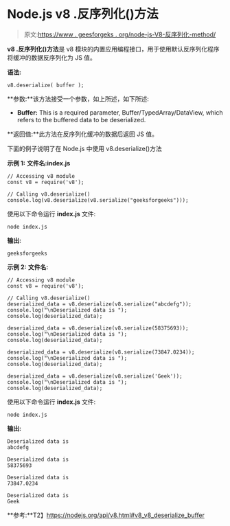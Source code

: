 # Node.js v8 .反序列化()方法

> 原文:[https://www . geesforgeks . org/node-js-V8-反序列化-method/](https://www.geeksforgeeks.org/node-js-v8-deserialize-method/)

**v8 .反序列化()方法**是 v8 模块的内置应用编程接口，用于使用默认反序列化程序将缓冲的数据反序列化为 JS 值。

**语法:**

```
v8.deserialize( buffer );
```

**参数:**该方法接受一个参数，如上所述，如下所述:

*   **Buffer:** This is a required parameter, Buffer/TypedArray/DataView, which refers to the buffered data to be deserialized.

**返回值:**此方法在反序列化缓冲的数据后返回 JS 值。

下面的例子说明了在 Node.js 中使用 v8.deserialize()方法

**示例 1:** **文件名:index.js**

```
// Accessing v8 module
const v8 = require('v8');

// Calling v8.deserialize() 
console.log(v8.deserialize(v8.serialize("geeksforgeeks")));
```

使用以下命令运行 **index.js** 文件:

```
node index.js
```

**输出:**

```
geeksforgeeks

```

**示例 2:** **文件名:**

```
// Accessing v8 module
const v8 = require('v8');

// Calling v8.deserialize() 
deserialized_data = v8.deserialize(v8.serialize("abcdefg"));
console.log("\nDeserialized data is ");
console.log(deserialized_data);

deserialized_data = v8.deserialize(v8.serialize(58375693));
console.log("\nDeserialized data is ");
console.log(deserialized_data);

deserialized_data = v8.deserialize(v8.serialize(73847.0234));
console.log("\nDeserialized data is ");
console.log(deserialized_data);

deserialized_data = v8.deserialize(v8.serialize('Geek'));
console.log("\nDeserialized data is ");
console.log(deserialized_data);
```

使用以下命令运行 **index.js** 文件:

```
node index.js
```

**输出:**

```
Deserialized data is
abcdefg

Deserialized data is
58375693

Deserialized data is
73847.0234

Deserialized data is
Geek

```

**参考:**T2】https://nodejs.org/api/v8.html#v8_v8_deserialize_buffer
